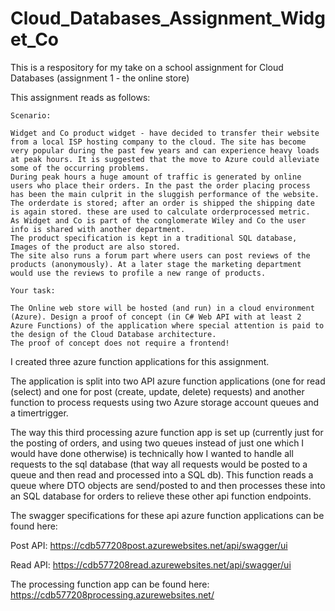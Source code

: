 # Cloud_Databases_Assignment_Widget_Co
This is a respository for my take on a school assignment for Cloud Databases (assignment 1 - the online store)

This assignment reads as follows:
```
Scenario:

Widget and Co product widget - have decided to transfer their website from a local ISP hosting company to the cloud. The site has become very popular during the past few years and can experience heavy loads at peak hours. It is suggested that the move to Azure could alleviate some of the occurring problems.
During peak hours a huge amount of traffic is generated by online users who place their orders. In the past the order placing process has been the main culprit in the sluggish performance of the website.
The orderdate is stored; after an order is shipped the shipping date is again stored. these are used to calculate orderprocessed metric. 
As Widget and Co is part of the conglomerate Wiley and Co the user info is shared with another department.
The product specification is kept in a traditional SQL database, Images of the product are also stored. 
The site also runs a forum part where users can post reviews of the products (anonymously). At a later stage the marketing department would use the reviews to profile a new range of products. 

Your task:

The Online web store will be hosted (and run) in a cloud environment (Azure). Design a proof of concept (in C# Web API with at least 2 Azure Functions) of the application where special attention is paid to the design of the Cloud Database architecture. 
The proof of concept does not require a frontend!
```

I created three azure function applications for this assignment.

The application is split into two API azure function applications (one for read (select) and one for post (create, update, delete) requests) and another function to process requests using two Azure storage account queues and a timertrigger.

The way this third processing azure function app is set up (currently just for the posting of orders, and using two queues instead of just one which I would have done otherwise) is technically how I wanted to handle all requests to the sql database (that way all requests would be posted to a queue and then read and processed into a SQL db).
This function reads a queue where DTO objects are send/posted to and then processes these into an SQL database for orders to relieve these other api function endpoints.

The swagger specifications for these api azure function applications can be found here:

Post API: https://cdb577208post.azurewebsites.net/api/swagger/ui

Read API: https://cdb577208read.azurewebsites.net/api/swagger/ui

The processing function app can be found here: 
https://cdb577208processing.azurewebsites.net/


